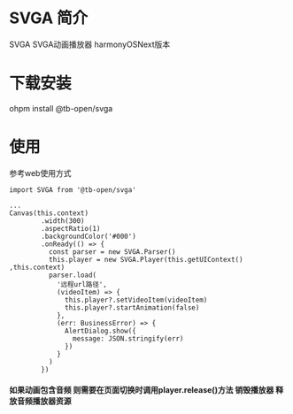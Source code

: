 # SVGA 简介

SVGA SVGA动画播放器 harmonyOSNext版本

# 下载安装

ohpm install @tb-open/svga

# 使用

参考web使用方式

```arkTS
import SVGA from '@tb-open/svga'

...
Canvas(this.context)
        .width(300)
        .aspectRatio(1)
        .backgroundColor('#000')
        .onReady(() => {
          const parser = new SVGA.Parser()
          this.player = new SVGA.Player(this.getUIContext() ,this.context)
          parser.load(
            '远程url路径',
            (videoItem) => {
              this.player?.setVideoItem(videoItem)
              this.player?.startAnimation(false)
            },
            (err: BusinessError) => {
              AlertDialog.show({
                message: JSON.stringify(err)
              })
            }
          )
        })
```

#### 如果动画包含音频 则需要在页面切换时调用player.release()方法 销毁播放器 释放音频播放器资源
